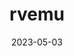 ---
title: rvemu
date: 2023-05-03
description: "Simple RISC-V Emulator Written in Java"
source: "https://github.com/CN-GuoZiyang/rvemu"
---